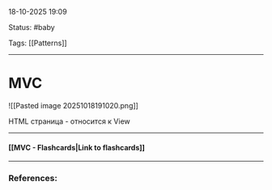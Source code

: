 
18-10-2025 19:09

Status: #baby

Tags: [[Patterns]]

---
# MVC

![[Pasted image 20251018191020.png]]

HTML страница - относится к View

----
#### [[MVC - Flashcards|Link to flashcards]]



---
### References:

